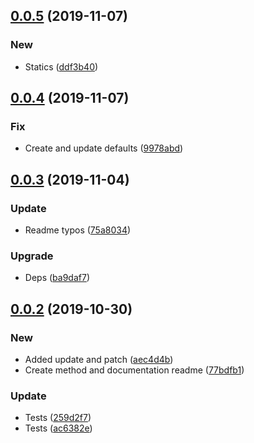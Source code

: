 ## [0.0.5](https://github.com/edus44/axios-schema-resource/compare/v0.0.4...v0.0.5) (2019-11-07)


### New

* Statics ([ddf3b40](https://github.com/edus44/axios-schema-resource/commit/ddf3b40b7aa4ef9b5a3dd854abbe4f350ec5eda7))



## [0.0.4](https://github.com/edus44/axios-schema-resource/compare/v0.0.3...v0.0.4) (2019-11-07)


### Fix

* Create and update defaults ([9978abd](https://github.com/edus44/axios-schema-resource/commit/9978abd592a0a5df03092f928d26cb23860a7552))



## [0.0.3](https://github.com/edus44/axios-schema-resource/compare/v0.0.2...v0.0.3) (2019-11-04)


### Update

* Readme typos ([75a8034](https://github.com/edus44/axios-schema-resource/commit/75a80346cc1d1dc15681909c98bde68623a19158))

### Upgrade

* Deps ([ba9daf7](https://github.com/edus44/axios-schema-resource/commit/ba9daf7564e29c094df9319bee995178767be7f2))



## [0.0.2](https://github.com/edus44/axios-schema-resource/compare/ac6382e5b84417617bb33f0618ddd38ce83faa58...v0.0.2) (2019-10-30)


### New

* Added update and patch ([aec4d4b](https://github.com/edus44/axios-schema-resource/commit/aec4d4b6033635897d489fe6f6f219c11c6c5481))
* Create method and documentation readme ([77bdfb1](https://github.com/edus44/axios-schema-resource/commit/77bdfb1e814d922cbee62f98096bbccb6b491148))

### Update

* Tests ([259d2f7](https://github.com/edus44/axios-schema-resource/commit/259d2f7bc879e35792098142cb2e7b89d6e1a9f6))
* Tests ([ac6382e](https://github.com/edus44/axios-schema-resource/commit/ac6382e5b84417617bb33f0618ddd38ce83faa58))



